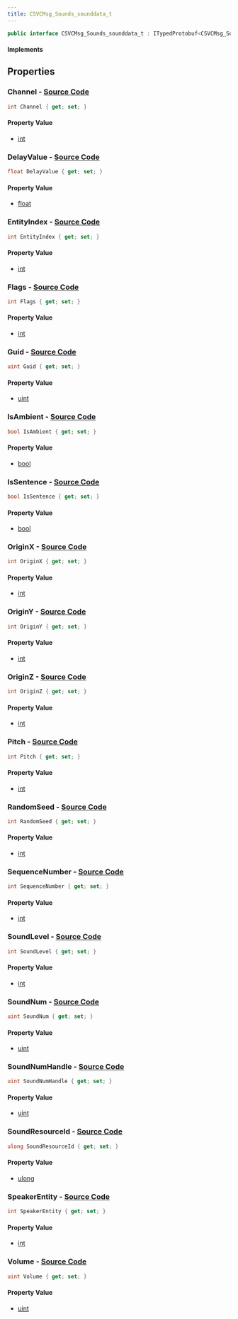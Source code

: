 ```yaml
---
title: CSVCMsg_Sounds_sounddata_t
---
```


```csharp
public interface CSVCMsg_Sounds_sounddata_t : ITypedProtobuf<CSVCMsg_Sounds_sounddata_t>, INativeHandle
```

#### Implements

## Properties

### **Channel** - [Source Code](https://github.com/swiftly-solution/swiftlys2/blob/main/managed/src/SwiftlyS2.Generated/Protobufs/Interfaces/CSVCMsg_Sounds_sounddata_t.cs#L34)

```csharp
int Channel { get; set; }
```

#### Property Value

- [int](https://learn.microsoft.com/dotnet/api/system.int32)

### **DelayValue** - [Source Code](https://github.com/swiftly-solution/swiftlys2/blob/main/managed/src/SwiftlyS2.Generated/Protobufs/Interfaces/CSVCMsg_Sounds_sounddata_t.cs#L25)

```csharp
float DelayValue { get; set; }
```

#### Property Value

- [float](https://learn.microsoft.com/dotnet/api/system.single)

### **EntityIndex** - [Source Code](https://github.com/swiftly-solution/swiftlys2/blob/main/managed/src/SwiftlyS2.Generated/Protobufs/Interfaces/CSVCMsg_Sounds_sounddata_t.cs#L31)

```csharp
int EntityIndex { get; set; }
```

#### Property Value

- [int](https://learn.microsoft.com/dotnet/api/system.int32)

### **Flags** - [Source Code](https://github.com/swiftly-solution/swiftlys2/blob/main/managed/src/SwiftlyS2.Generated/Protobufs/Interfaces/CSVCMsg_Sounds_sounddata_t.cs#L40)

```csharp
int Flags { get; set; }
```

#### Property Value

- [int](https://learn.microsoft.com/dotnet/api/system.int32)

### **Guid** - [Source Code](https://github.com/swiftly-solution/swiftlys2/blob/main/managed/src/SwiftlyS2.Generated/Protobufs/Interfaces/CSVCMsg_Sounds_sounddata_t.cs#L64)

```csharp
uint Guid { get; set; }
```

#### Property Value

- [uint](https://learn.microsoft.com/dotnet/api/system.uint32)

### **IsAmbient** - [Source Code](https://github.com/swiftly-solution/swiftlys2/blob/main/managed/src/SwiftlyS2.Generated/Protobufs/Interfaces/CSVCMsg_Sounds_sounddata_t.cs#L61)

```csharp
bool IsAmbient { get; set; }
```

#### Property Value

- [bool](https://learn.microsoft.com/dotnet/api/system.boolean)

### **IsSentence** - [Source Code](https://github.com/swiftly-solution/swiftlys2/blob/main/managed/src/SwiftlyS2.Generated/Protobufs/Interfaces/CSVCMsg_Sounds_sounddata_t.cs#L58)

```csharp
bool IsSentence { get; set; }
```

#### Property Value

- [bool](https://learn.microsoft.com/dotnet/api/system.boolean)

### **OriginX** - [Source Code](https://github.com/swiftly-solution/swiftlys2/blob/main/managed/src/SwiftlyS2.Generated/Protobufs/Interfaces/CSVCMsg_Sounds_sounddata_t.cs#L13)

```csharp
int OriginX { get; set; }
```

#### Property Value

- [int](https://learn.microsoft.com/dotnet/api/system.int32)

### **OriginY** - [Source Code](https://github.com/swiftly-solution/swiftlys2/blob/main/managed/src/SwiftlyS2.Generated/Protobufs/Interfaces/CSVCMsg_Sounds_sounddata_t.cs#L16)

```csharp
int OriginY { get; set; }
```

#### Property Value

- [int](https://learn.microsoft.com/dotnet/api/system.int32)

### **OriginZ** - [Source Code](https://github.com/swiftly-solution/swiftlys2/blob/main/managed/src/SwiftlyS2.Generated/Protobufs/Interfaces/CSVCMsg_Sounds_sounddata_t.cs#L19)

```csharp
int OriginZ { get; set; }
```

#### Property Value

- [int](https://learn.microsoft.com/dotnet/api/system.int32)

### **Pitch** - [Source Code](https://github.com/swiftly-solution/swiftlys2/blob/main/managed/src/SwiftlyS2.Generated/Protobufs/Interfaces/CSVCMsg_Sounds_sounddata_t.cs#L37)

```csharp
int Pitch { get; set; }
```

#### Property Value

- [int](https://learn.microsoft.com/dotnet/api/system.int32)

### **RandomSeed** - [Source Code](https://github.com/swiftly-solution/swiftlys2/blob/main/managed/src/SwiftlyS2.Generated/Protobufs/Interfaces/CSVCMsg_Sounds_sounddata_t.cs#L52)

```csharp
int RandomSeed { get; set; }
```

#### Property Value

- [int](https://learn.microsoft.com/dotnet/api/system.int32)

### **SequenceNumber** - [Source Code](https://github.com/swiftly-solution/swiftlys2/blob/main/managed/src/SwiftlyS2.Generated/Protobufs/Interfaces/CSVCMsg_Sounds_sounddata_t.cs#L28)

```csharp
int SequenceNumber { get; set; }
```

#### Property Value

- [int](https://learn.microsoft.com/dotnet/api/system.int32)

### **SoundLevel** - [Source Code](https://github.com/swiftly-solution/swiftlys2/blob/main/managed/src/SwiftlyS2.Generated/Protobufs/Interfaces/CSVCMsg_Sounds_sounddata_t.cs#L55)

```csharp
int SoundLevel { get; set; }
```

#### Property Value

- [int](https://learn.microsoft.com/dotnet/api/system.int32)

### **SoundNum** - [Source Code](https://github.com/swiftly-solution/swiftlys2/blob/main/managed/src/SwiftlyS2.Generated/Protobufs/Interfaces/CSVCMsg_Sounds_sounddata_t.cs#L43)

```csharp
uint SoundNum { get; set; }
```

#### Property Value

- [uint](https://learn.microsoft.com/dotnet/api/system.uint32)

### **SoundNumHandle** - [Source Code](https://github.com/swiftly-solution/swiftlys2/blob/main/managed/src/SwiftlyS2.Generated/Protobufs/Interfaces/CSVCMsg_Sounds_sounddata_t.cs#L46)

```csharp
uint SoundNumHandle { get; set; }
```

#### Property Value

- [uint](https://learn.microsoft.com/dotnet/api/system.uint32)

### **SoundResourceId** - [Source Code](https://github.com/swiftly-solution/swiftlys2/blob/main/managed/src/SwiftlyS2.Generated/Protobufs/Interfaces/CSVCMsg_Sounds_sounddata_t.cs#L67)

```csharp
ulong SoundResourceId { get; set; }
```

#### Property Value

- [ulong](https://learn.microsoft.com/dotnet/api/system.uint64)

### **SpeakerEntity** - [Source Code](https://github.com/swiftly-solution/swiftlys2/blob/main/managed/src/SwiftlyS2.Generated/Protobufs/Interfaces/CSVCMsg_Sounds_sounddata_t.cs#L49)

```csharp
int SpeakerEntity { get; set; }
```

#### Property Value

- [int](https://learn.microsoft.com/dotnet/api/system.int32)

### **Volume** - [Source Code](https://github.com/swiftly-solution/swiftlys2/blob/main/managed/src/SwiftlyS2.Generated/Protobufs/Interfaces/CSVCMsg_Sounds_sounddata_t.cs#L22)

```csharp
uint Volume { get; set; }
```

#### Property Value

- [uint](https://learn.microsoft.com/dotnet/api/system.uint32)

